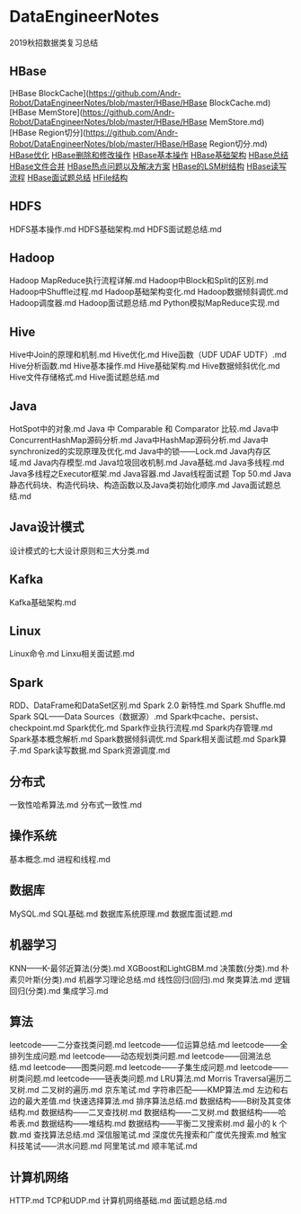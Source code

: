 # DataEngineerNotes
2019秋招数据类复习总结

## HBase
[HBase BlockCache](https://github.com/Andr-Robot/DataEngineerNotes/blob/master/HBase/HBase BlockCache.md)
[HBase MemStore](https://github.com/Andr-Robot/DataEngineerNotes/blob/master/HBase/HBase MemStore.md)
[HBase Region切分](https://github.com/Andr-Robot/DataEngineerNotes/blob/master/HBase/HBase Region切分.md)
[HBase优化](https://github.com/Andr-Robot/DataEngineerNotes/blob/master/HBase/HBase优化.md)
[HBase删除和修改操作](https://github.com/Andr-Robot/DataEngineerNotes/blob/master/HBase/HBase删除和修改操作.md)
[HBase基本操作](https://github.com/Andr-Robot/DataEngineerNotes/blob/master/HBase/HBase基本操作.md)
[HBase基础架构](https://github.com/Andr-Robot/DataEngineerNotes/blob/master/HBase/HBase基础架构.md)
[HBase总结](https://github.com/Andr-Robot/DataEngineerNotes/blob/master/HBase/HBase总结.md)
[HBase文件合并](https://github.com/Andr-Robot/DataEngineerNotes/blob/master/HBase/HBase文件合并.md)
[HBase热点问题以及解决方案](https://github.com/Andr-Robot/DataEngineerNotes/blob/master/HBase/HBase热点问题以及解决方案.md)
[HBase的LSM树结构](https://github.com/Andr-Robot/DataEngineerNotes/blob/master/HBase/HBase的LSM树结构.md)
[HBase读写流程](https://github.com/Andr-Robot/DataEngineerNotes/blob/master/HBase/HBase读写流程.md)
[HBase面试题总结](https://github.com/Andr-Robot/DataEngineerNotes/blob/master/HBase/HBase面试题总结.md)
[HFile结构](https://github.com/Andr-Robot/DataEngineerNotes/blob/master/HBase/HFile结构.md)

## HDFS
HDFS基本操作.md
HDFS基础架构.md
HDFS面试题总结.md

## Hadoop
Hadoop MapReduce执行流程详解.md
Hadoop中Block和Split的区别.md
Hadoop中Shuffle过程.md
Hadoop基础架构变化.md
Hadoop数据倾斜调优.md
Hadoop调度器.md
Hadoop面试题总结.md
Python模拟MapReduce实现.md

## Hive
Hive中Join的原理和机制.md
Hive优化.md
Hive函数（UDF UDAF UDTF）.md
Hive分析函数.md
Hive基本操作.md
Hive基础架构.md
Hive数据倾斜优化.md
Hive文件存储格式.md
Hive面试题总结.md

## Java
HotSpot中的对象.md
Java 中 Comparable 和 Comparator 比较.md
Java中ConcurrentHashMap源码分析.md
Java中HashMap源码分析.md
Java中synchronized的实现原理及优化.md
Java中的锁——Lock.md
Java内存区域.md
Java内存模型.md
Java垃圾回收机制.md
Java基础.md
Java多线程.md
Java多线程之Executor框架.md
Java容器.md
Java线程面试题 Top 50.md
Java静态代码块、构造代码块、构造函数以及Java类初始化顺序.md
Java面试题总结.md

## Java设计模式
设计模式的七大设计原则和三大分类.md

## Kafka
Kafka基础架构.md

## Linux
Linux命令.md
Linxu相关面试题.md

## Spark
RDD、DataFrame和DataSet区别.md
Spark 2.0 新特性.md
Spark Shuffle.md
Spark SQL——Data Sources（数据源）.md
Spark中cache、persist、checkpoint.md
Spark优化.md
Spark作业执行流程.md
Spark内存管理.md
Spark基本概念解析.md
Spark数据倾斜调优.md
Spark相关面试题.md
Spark算子.md
Spark读写数据.md
Spark资源调度.md

## 分布式
一致性哈希算法.md
分布式一致性.md

## 操作系统
基本概念.md
进程和线程.md

## 数据库
MySQL.md
SQL基础.md
数据库系统原理.md
数据库面试题.md

## 机器学习
KNN——K-最邻近算法(分类).md
XGBoost和LightGBM.md
决策数(分类).md
朴素贝叶斯(分类).md
机器学习理论总结.md
线性回归(回归).md
聚类算法.md
逻辑回归(分类).md
集成学习.md

## 算法
leetcode——二分查找类问题.md
leetcode——位运算总结.md
leetcode——全排列生成问题.md
leetcode——动态规划类问题.md
leetcode——回溯法总结.md
leetcode——图类问题.md
leetcode——子集生成问题.md
leetcode——树类问题.md
leetcode——链表类问题.md
LRU算法.md
Morris Traversal遍历二叉树.md
二叉树的遍历.md
京东笔试.md
字符串匹配——KMP算法.md
左边和右边的最大差值.md
快速选择算法.md
排序算法总结.md
数据结构——B树及其变体结构.md
数据结构——二叉查找树.md
数据结构——二叉树.md
数据结构——哈希表.md
数据结构——堆结构.md
数据结构——平衡二叉搜索树.md
最小的 k 个数.md
查找算法总结.md
深信服笔试.md
深度优先搜索和广度优先搜索.md
触宝科技笔试——洪水问题.md
阿里笔试.md
顺丰笔试.md

## 计算机网络
HTTP.md
TCP和UDP.md
计算机网络基础.md
面试题总结.md